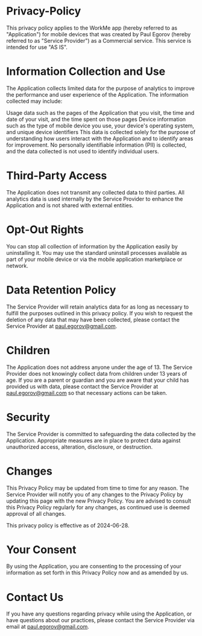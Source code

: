 # Privacy-Policy
This privacy policy applies to the WorkMe app (hereby referred to as "Application") for mobile devices that was created by Paul Egorov (hereby referred to as "Service Provider") as a Commercial service. This service is intended for use "AS IS".

# Information Collection and Use

The Application collects limited data for the purpose of analytics to improve the performance and user experience of the Application. The information collected may include:

Usage data such as the pages of the Application that you visit, the time and date of your visit, and the time spent on those pages
Device information such as the type of mobile device you use, your device's operating system, and unique device identifiers
This data is collected solely for the purpose of understanding how users interact with the Application and to identify areas for improvement. No personally identifiable information (PII) is collected, and the data collected is not used to identify individual users.

# Third-Party Access

The Application does not transmit any collected data to third parties. All analytics data is used internally by the Service Provider to enhance the Application and is not shared with external entities.

# Opt-Out Rights

You can stop all collection of information by the Application easily by uninstalling it. You may use the standard uninstall processes available as part of your mobile device or via the mobile application marketplace or network.

# Data Retention Policy

The Service Provider will retain analytics data for as long as necessary to fulfill the purposes outlined in this privacy policy. If you wish to request the deletion of any data that may have been collected, please contact the Service Provider at paul.egorov@gmail.com.

# Children

The Application does not address anyone under the age of 13. The Service Provider does not knowingly collect data from children under 13 years of age. If you are a parent or guardian and you are aware that your child has provided us with data, please contact the Service Provider at paul.egorov@gmail.com so that necessary actions can be taken.

# Security

The Service Provider is committed to safeguarding the data collected by the Application. Appropriate measures are in place to protect data against unauthorized access, alteration, disclosure, or destruction.

# Changes

This Privacy Policy may be updated from time to time for any reason. The Service Provider will notify you of any changes to the Privacy Policy by updating this page with the new Privacy Policy. You are advised to consult this Privacy Policy regularly for any changes, as continued use is deemed approval of all changes.

This privacy policy is effective as of 2024-06-28.

# Your Consent

By using the Application, you are consenting to the processing of your information as set forth in this Privacy Policy now and as amended by us.

# Contact Us

If you have any questions regarding privacy while using the Application, or have questions about our practices, please contact the Service Provider via email at paul.egorov@gmail.com.

